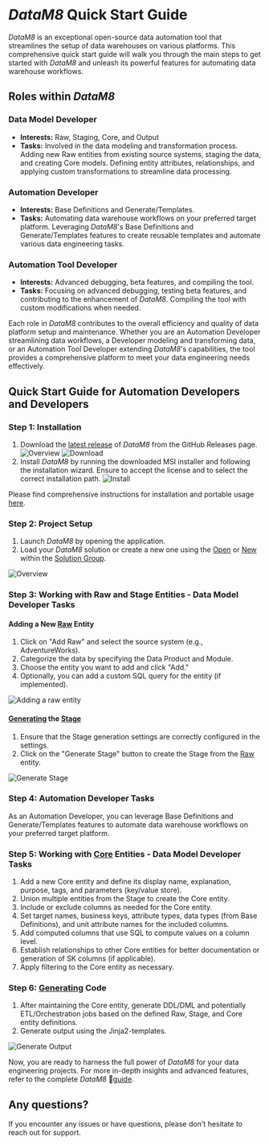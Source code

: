 # _DataM8_ Quick Start Guide

_DataM8_ is an exceptional open-source data automation tool that streamlines the setup of data warehouses on various platforms. This comprehensive quick start guide will walk you through the main steps to get started with _DataM8_ and unleash its powerful features for automating data warehouse workflows.

## Roles within _DataM8_

### Data Model Developer
- **Interests:** Raw, Staging, Core, and Output
- **Tasks:** Involved in the data modeling and transformation process. Adding new Raw entities from existing source systems, staging the data, and creating Core models. Defining entity attributes, relationships, and applying custom transformations to streamline data processing.

### Automation Developer
- **Interests:** Base Definitions and Generate/Templates.
- **Tasks:** Automating data warehouse workflows on your preferred target platform. Leveraging _DataM8_'s Base Definitions and Generate/Templates features to create reusable templates and automate various data engineering tasks.

### Automation Tool Developer
- **Interests:** Advanced debugging, beta features, and compiling the tool.
- **Tasks:** Focusing on advanced debugging, testing beta features, and contributing to the enhancement of _DataM8_. Compiling the tool with custom modifications when needed.

Each role in _DataM8_ contributes to the overall efficiency and quality of data platform setup and maintenance. Whether you are an Automation Developer streamlining data workflows, a Developer modeling and transforming data, or an Automation Tool Developer extending _DataM8_'s capabilities, the tool provides a comprehensive platform to meet your data engineering needs effectively.

## Quick Start Guide for Automation Developers and Developers

### Step 1: Installation

1. Download the [latest release](https://github.com/oraylis/automation/releases) of _DataM8_ from the GitHub Releases page. ![Overview](./assets/images/datam8_overview.png) ![Download](./assets/images/datam8_download.png)
2. Install _DataM8_ by running the downloaded MSI installer and following the installation wizard. Ensure to accept the license and to select the correct installation path. ![Install](./assets/images/datam8_install.png)

Please find comprehensive instructions for installation and portable usage [here](./installation.md).

### Step 2: Project Setup

1. Launch _DataM8_ by opening the application.
2. Load your _DataM8_ solution or create a new one using the [Open](../frontend/frontend.md#open) or [New](../frontend/frontend.md#new) within the [Solution Group](../frontend/dialogues/group-solution.md). 

![Overview](./assets/images/frontend_opened_open_new.png) 

### Step 3: Working with Raw and Stage Entities - Data Model Developer Tasks

#### Adding a New [Raw](../metadatamodel/zones/raw.md#entity-definition) Entity

1. Click on "Add Raw" and select the source system (e.g., AdventureWorks).
2. Categorize the data by specifying the Data Product and Module.
3. Choose the entity you want to add and click "Add."
4. Optionally, you can add a custom SQL query for the entity (if implemented).

![Adding a raw entity](./assets/images/add_raw.png)

#### [Generating](../generator/generator.md) the [Stage](../metadatamodel/zones/stage.md#entity-definition)

1. Ensure that the Stage generation settings are correctly configured in the settings.
2. Click on the "Generate Stage" button to create the Stage from the [Raw](../metadatamodel/zones/raw.md#entity-definition) entity.

![Generate Stage](./assets/images/generate_stage.png)

### Step 4: Automation Developer Tasks

As an Automation Developer, you can leverage Base Definitions and Generate/Templates features to automate data warehouse workflows on your preferred target platform.

### Step 5: Working with [Core](../metadatamodel/zones/core.md#entity-definition) Entities - Data Model Developer Tasks

1. Add a new Core entity and define its display name, explanation, purpose, tags, and parameters (key/value store).
2. Union multiple entities from the Stage to create the Core entity.
3. Include or exclude columns as needed for the Core entity.
4. Set target names, business keys, attribute types, data types (from Base Definitions), and unit attribute names for the included columns.
5. Add computed columns that use SQL to compute values on a column level.
6. Establish relationships to other Core entities for better documentation or generation of SK columns (if applicable).
7. Apply filtering to the Core entity as necessary.

### Step 6: [Generating](../generator/generator.md) Code

1. After maintaining the Core entity, generate DDL/DML and potentially ETL/Orchestration jobs based on the defined Raw, Stage, and Core entity definitions.
2. Generate output using the Jinja2-templates.

![Generate Output](./assets/images/generate_output.png)

Now, you are ready to harness the full power of _DataM8_ for your data engineering projects. For more in-depth insights and advanced features, refer to the complete _DataM8_ 📜[guide](../DataM8.md).

## Any questions?

If you encounter any issues or have questions, please don't hesitate to reach out for support.
